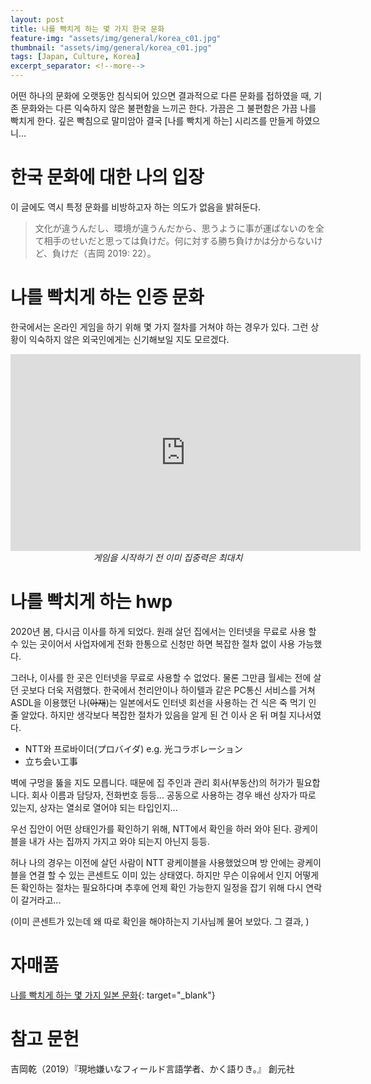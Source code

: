 ```yaml
---
layout: post
title: 나를 빡치게 하는 몇 가지 한국 문화
feature-img: "assets/img/general/korea_c01.jpg"
thumbnail: "assets/img/general/korea_c01.jpg"
tags: [Japan, Culture, Korea]
excerpt_separator: <!--more-->
---
```


어떤 하나의 문화에 오랫동안 침식되어 있으면 결과적으로 다른 문화를 접하였을 때, 기존 문화와는 다른 익숙하지 않은 불편함을 느끼곤 한다. 가끔은 그 불편함은 가끔 나를 빡치게 한다. 깊은 빡침으로 말미암아 결국 [나를 빡치게 하는] 시리즈를 만들게 하였으니...

<!--more-->

# 한국 문화에 대한 나의 입장

이 글에도 역시 특정 문화를 비방하고자 하는 의도가 없음을 밝혀둔다. 

> 文化が違うんだし、環境が違うんだから、思うように事が運ばないのを全て相手のせいだと思っては負けだ。何に対する勝ち負けかは分からないけど、負けだ（吉岡 2019: 22）。

# 나를 빡치게 하는 인증 문화

한국에서는 온라인 게임을 하기 위해 몇 가지 절차를 거쳐야 하는 경우가 있다. 그런 상황이 익숙하지 않은 외국인에게는 신기해보일 지도 모르겠다.

<center><iframe width="560" height="315" src="https://www.youtube.com/embed/TPXWtozVNzM?start=148" frameborder="0" allow="accelerometer; autoplay; encrypted-media; gyroscope; picture-in-picture" allowfullscreen></iframe></center>

<center><i>게임을 시작하기 전 이미 집중력은 최대치</i></center>

# 나를 빡치게 하는 hwp

2020년 봄, 다시금 이사를 하게 되었다. 원래 살던 집에서는 인터넷을 무료로 사용 할 수 있는 곳이어서 사업자에게 전화 한통으로 신청만 하면 복잡한 절차 없이 사용 가능했다.

그러나, 이사를 한 곳은 인터넷을 무료로 사용할 수 없었다. 물론 그만큼 월세는 전에 살던 곳보다 더욱 저렴했다. 한국에서 천리안이나 하이텔과 같은 PC통신 서비스를 거쳐 ASDL을 이용했던 나(~~아재~~)는 일본에서도 인터넷 회선을 사용하는 건 식은 죽 먹기 인 줄 알았다. 하지만 생각보다 복잡한 절차가 있음을 알게 된 건 이사 온 뒤 며칠 지나서였다.

- NTT와 프로바이더(プロバイダ) e.g. 光コラボレーション
- 立ち会い工事

벽에 구멍을 뚫을 지도 모릅니다. 때문에 집 주인과 관리 회사(부동산)의 허가가 필요합니다. 회사 이름과 담당자, 전화번호 등등... 공동으로 사용하는 경우 배선 상자가 따로 있는지, 상자는 열쇠로 열어야 되는 타입인지...

우선 집안이 어떤 상태인가를 확인하기 위해, NTT에서 확인을 하러 와야 된다. 광케이블을 내가 사는 집까지 가지고 와야 되는지 아닌지 등등.

허나 나의 경우는 이전에 살던 사람이 NTT 광케이블을 사용했었으며 방 안에는 광케이블을 연결 할 수 있는 콘센트도 이미 있는 상태였다. 하지만 무슨 이유에서 인지 어떻게든 확인하는 절차는 필요하다며 추후에 언제 확인 가능한지 일정을 잡기 위해 다시 연락이 갈거라고...

(이미 콘센트가 있는데 왜 따로 확인을 해야하는지 기사님께 물어 보았다. 그 결과, )

# 자매품

[나를 빡치게 하는 몇 가지 일본 문화]( https://babelturo.github.io/2020/03/08/furious01.html ){: target="_blank"}

# 참고 문헌

吉岡乾（2019）『現地嫌いなフィールド言語学者、かく語りき。』 創元社